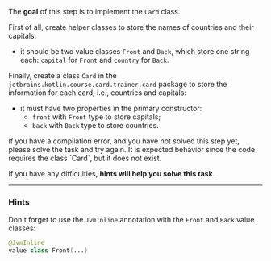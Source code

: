 The **goal** of this step is to implement the `Card` class.

First of all, create helper classes to store the names of countries and their capitals:

- it should be two value classes `Front` and `Back`, which store one string each: `capital` for `Front` and `country` for `Back`.

Finally, create a class `Card` in the `jetbrains.kotlin.course.card.trainer.card` package to store the information for each card, i.e., countries and capitals:

- it must have two properties in the primary constructor:
    - `front` with `Front` type to store capitals;
    - `back` with `Back` type to store countries.

<div class="hint" title="I press Check and see a compilation error">
  If you have a compilation error, and you have not solved this step yet, please solve the task and try again. 
  It is expected behavior since the code requires the class `Card`, but it does not exist.
</div>

If you have any difficulties, **hints will help you solve this task**.

----

### Hints

<div class="hint" title="The JvmInline annotation for value classes">

Don't forget to use the `JvmInline` annotation with the `Front` and `Back` value classes:
```kotlin
@JvmInline
value class Front(...)
```
</div>
